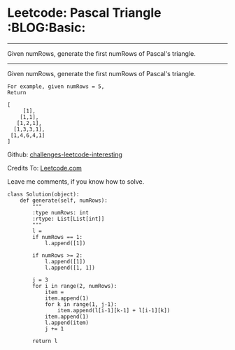 # Leetcode: Pascal Triangle     :BLOG:Basic:


---

Given numRows, generate the first numRows of Pascal's triangle.  

---

Given numRows, generate the first numRows of Pascal's triangle.  

    For example, given numRows = 5,
    Return
    
    [
         [1],
        [1,1],
       [1,2,1],
      [1,3,3,1],
     [1,4,6,4,1]
    ]

Github: [challenges-leetcode-interesting](https://github.com/DennyZhang/challenges-leetcode-interesting/tree/master/pascals-triangle)  

Credits To: [Leetcode.com](https://leetcode.com/problems/pascals-triangle/description/)  

Leave me comments, if you know how to solve.  

    class Solution(object):
        def generate(self, numRows):
            """
            :type numRows: int
            :rtype: List[List[int]]
            """
            l = 
            if numRows == 1:
                l.append([1])
    
            if numRows >= 2:
                l.append([1])
                l.append([1, 1])
    
            j = 3
            for i in range(2, numRows):
                item = 
                item.append(1)
                for k in range(1, j-1):
                    item.append(l[i-1][k-1] + l[i-1][k])
                item.append(1)
                l.append(item)
                j += 1 
    
            return l